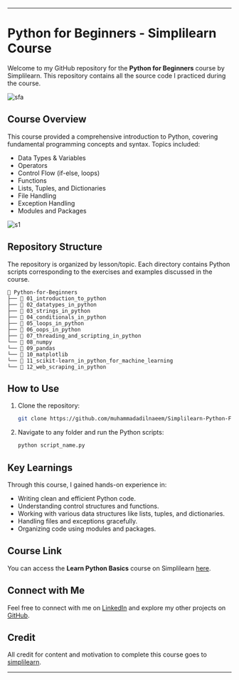 

---

# Python for Beginners - Simplilearn Course

Welcome to my GitHub repository for the **Python for Beginners** course by Simplilearn. This repository contains all the source code I practiced during the course.

![sfa](https://github.com/user-attachments/assets/7d7fe54f-ebc8-4d34-a910-4d6b68ab7562)


## Course Overview

This course provided a comprehensive introduction to Python, covering fundamental programming concepts and syntax. Topics included:

- Data Types & Variables
- Operators
- Control Flow (if-else, loops)
- Functions
- Lists, Tuples, and Dictionaries
- File Handling
- Exception Handling
- Modules and Packages


![s1](https://github.com/user-attachments/assets/00d2884f-71dc-4990-b3ef-932a905eb039)


## Repository Structure

The repository is organized by lesson/topic. Each directory contains Python scripts corresponding to the exercises and examples discussed in the course.

```
📂 Python-for-Beginners
├── 📁 01_introduction_to_python
├── 📁 02_datatypes_in_python
├── 📁 03_strings_in_python
├── 📁 04_conditionals_in_python
├── 📁 05_loops_in_python
├── 📁 06_oops_in_python
├── 📁 07_threading_and_scripting_in_python
└── 📁 08_numpy
└── 📁 09_pandas
└── 📁 10_matplotlib
└── 📁 11_scikit-learn_in_python_for_machine_learning
└── 📁 12_web_scraping_in_python
```

## How to Use

1. Clone the repository:

    ```bash
    git clone https://github.com/muhammadadilnaeem/Simplilearn-Python-For-Beginners.git
    ```

2. Navigate to any folder and run the Python scripts:

    ```bash
    python script_name.py
    ```

## Key Learnings

Through this course, I gained hands-on experience in:

- Writing clean and efficient Python code.
- Understanding control structures and functions.
- Working with various data structures like lists, tuples, and dictionaries.
- Handling files and exceptions gracefully.
- Organizing code using modules and packages.

## Course Link

You can access the **Learn Python Basics** course on Simplilearn [here](https://www.simplilearn.com/learn-python-basics-free-course-skillup?tag=Python-for-Beginners).

## Connect with Me

Feel free to connect with me on [LinkedIn](https://www.linkedin.com/in/muhammad-adil-naeem/) and explore my other projects on [GitHub](https://github.com/muhammadadilnaeem).

## Credit
All credit for content and motivation to complete this course goes to [simplilearn](
https://simpli-web.app.link/e/D3Lvi2dJmNb).

---

